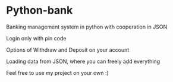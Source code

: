 # Python-bank
Banking management system in python with cooperation in JSON

Login only with pin code

Options of Withdraw and Deposit on your account

Loading data from JSON, where you can freely add everything

Feel free to use my project on your own :)
